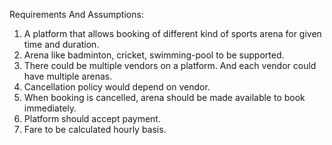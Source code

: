 Requirements And Assumptions:
1. A platform that allows booking of different kind of sports arena for given time and duration.
2. Arena like badminton, cricket, swimming-pool to be supported.
3. There could be multiple vendors on a platform. And each vendor could have multiple arenas.
4. Cancellation policy would depend on vendor.
5. When booking is cancelled, arena should be made available to book immediately.
6. Platform should accept payment. 
7. Fare to be calculated hourly basis.
